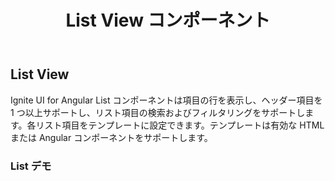 ﻿---
title: List View コンポーネント
_description: Ignite UI for Angular List View コンポーネントを使用すると、ネイティブ Angular フレームワークで行にデータを任意のテンプレートを使用して表示します。
_keywords: Ignite UI for Angular, UI コントロール, Angular ウィジェット, web ウィジェット, UI ウィジェット, Angular, ネイティブ Angular コンポーネント スィート, ネイティブ Angular コントロール, ネイティブ Angular コンポーネント ライブラリ, Angular List View コンポーネント, Angular List View コントロール
---

## List View
<p class="highlight">Ignite UI for Angular List コンポーネントは項目の行を表示し、ヘッダー項目を 1 つ以上サポートし、リスト項目の検索およびフィルタリングをサポートします。各リスト項目をテンプレートに設定できます。テンプレートは有効な HTML または Angular コンポーネントをサポートします。</p>
<div class="divider"></div>

### List デモ
<div class="sample-container" style="height: 760px">
<iframe src='https://{environment:host}/angular-demos/list' width="100%" height="100%" seamless frameBorder="0"></inframe>
</div>
<div class="divider--half"></div>

### 使用方法
```html
<igx-list>
    <igx-list-header>ヘッダー 1</igx-list-header>
    <igx-list-item>項目 1</igx-list-item>
    <igx-list-item>項目 2</igx-list-item>
    <igx-list-item>項目 3</igx-list-item>
    <igx-list-header>ヘッダー 2</igx-list-header>
    <igx-list-item>項目 4</igx-list-item>
    <igx-list-item>項目 5</igx-list-item>
    <igx-list-item>項目 6</igx-list-item>
</igx-list>
```

IgxList の子コンポーネント:

- *Igx-List-Header* - リスト ヘッダーを表します。子リスト項目をラベルし、説明し、グループ化する操作不能なリスト項目。
- *Igx-List-Item* - リスト項目を表します。

項目およびヘッダーの両方は `IListChild` を実装します。
リストは 3 つの配列を提供します。

- 項目およびヘッダーのすべての子要素を含む配列。
- 項目のみの配列。
- ヘッダーのみの配列。

#### List プロパティ
- `children` - 項目およびヘッダーのすべての `IListChild` コンポーネントの配列。
- `items` - リスト内の項目の配列。
- `headers` - リスト内のヘッダーの配列。
- `allowLeftPanning` - 項目の左パンニングが許可されるかどうかを決定します。
- `allowRightPanning` - 項目の右パンニングが許可されるかどうかを決定します。

#### メソッド
- `addChild` - `IListChild` コンポーネントを子要素配列および項目タイプの配列に追加します。
- `removeChild` - `IListChild` コンポーネントを子要素配列および項目タイプの配列から削除します。

#### イベント
- `onPanStateChange` - パンニング ジェスチャがリスト項目で実行されるときにトリガーされます。
- `onLeftPan` - 左パンニング ジェスチャがリスト項目で実行されるときにトリガーされます。
- `onRightPan` - 右パンニング ジェスチャがリスト項目で実行されるときにトリガーされます。
<div class="divider--half"></div>

### リスト ヘッダー
_子項目のヘッダーとして使用される操作不能な単一の `item` を表す Igx-List の子コンポーネント。ヘッダーは `IListChild` インターフェイスを実装します。_

#### ヘッダー プロパティ
- `index` - 子配列でヘッダーのインデックス。
<div class="divider--half"></div>

### リスト項目
_単一の操作可能な単一の項目を表す Igx-List の子コンポーネント。コンテンツがテキストまたは任意の HTML コンテンツに設定できます。項目は `IListChild` インターフェイスを実装します。_

#### 項目プロパティ
- `index` - 子配列で項目のインデックス。
- `hidden` - 項目が表示されるかどうかを決定します。
- `panState` - 項目のパンニング状態を取得します。
- `options` - そのリスト項目の項目スワイプ (パンニング操作) で表示されるオプションを定義します。
<div class="divider--half"></div>
